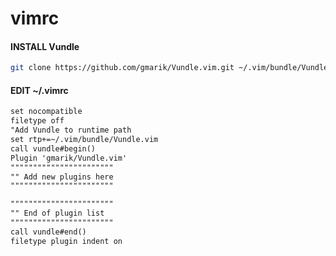 # vimrc
#### **INSTALL Vundle**
```bash
git clone https://github.com/gmarik/Vundle.vim.git ~/.vim/bundle/Vundle.vim
```
#### **EDIT ~/.vimrc**
```markdown
set nocompatible
filetype off
"Add Vundle to runtime path
set rtp+=~/.vim/bundle/Vundle.vim
call vundle#begin()
Plugin 'gmarik/Vundle.vim'
"""""""""""""""""""""""
"" Add new plugins here
"""""""""""""""""""""""

"""""""""""""""""""""""
"" End of plugin list
"""""""""""""""""""""""
call vundle#end()
filetype plugin indent on 
```
